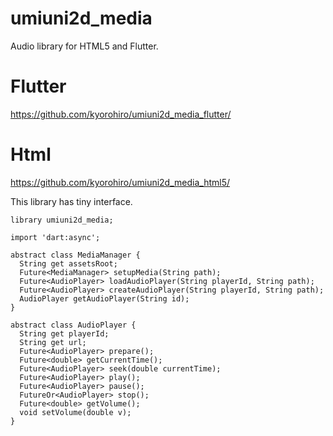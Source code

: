 # umiuni2d_media

Audio library for HTML5 and Flutter.

# Flutter
https://github.com/kyorohiro/umiuni2d_media_flutter/

# Html
https://github.com/kyorohiro/umiuni2d_media_html5/



This library has tiny interface.

```
library umiuni2d_media;

import 'dart:async';

abstract class MediaManager {
  String get assetsRoot;
  Future<MediaManager> setupMedia(String path);
  Future<AudioPlayer> loadAudioPlayer(String playerId, String path);
  Future<AudioPlayer> createAudioPlayer(String playerId, String path);
  AudioPlayer getAudioPlayer(String id);
}

abstract class AudioPlayer {
  String get playerId;
  String get url;
  Future<AudioPlayer> prepare();
  Future<double> getCurrentTime();
  Future<AudioPlayer> seek(double currentTime);
  Future<AudioPlayer> play();
  Future<AudioPlayer> pause();
  FutureOr<AudioPlayer> stop();
  Future<double> getVolume();
  void setVolume(double v);
}
```

